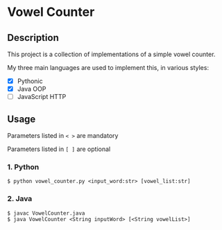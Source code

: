 # Vowel Counter

## Description

This project is a collection of implementations of a simple vowel counter.

My three main languages are used to implement this, in various styles:

- [x] Pythonic
- [x] Java OOP
- [ ] JavaScript HTTP

## Usage

Parameters listed in `< >` are mandatory

Parameters listed in `[ ]` are optional

### 1. Python

```
$ python vowel_counter.py <input_word:str> [vowel_list:str]
```

### 2. Java

```
$ javac VowelCounter.java
$ java VowelCounter <String inputWord> [<String vowelList>]
```
